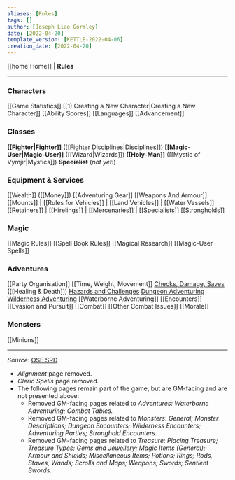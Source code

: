 ```yaml
---
aliases: [Rules]
tags: []
author: [Joseph Liao Gormley]
date: [2022-04-20]
template_version: [KETTLE-2022-04-06]
creation_date: [2022-04-20]
---
```

<!-- Home | Character Creation | -->
[[home|Home]] | **Rules**
___
### Characters
[[Game Statistics]]
[[1) Creating a New Character|Creating a New Character]]
[[Ability Scores]]
[[Languages]]
[[Advancement]]

### Classes
**[[Fighter|Fighter]]** ([[Fighter Disciplines|Disciplines]])
**[[Magic-User|Magic-User]]** ([[Wizard|Wizards]])
**[[Holy-Man]]** ([[Mystic of Vymjir|Mystics]])
**~~Specialist~~** (*not yet!*)

### Equipment & Services
[[Wealth]] ([[Money]])
[[Adventuring Gear]]
[[Weapons And Armour]]
[[Mounts]] | [[Rules for Vehicles]] | [[Land Vehicles]] | [[Water Vessels]]
[[Retainers]] | [[Hirelings]] | [[Mercenaries]] | [[Specialists]]
[[Strongholds]]

### Magic
[[Magic Rules]]
[[Spell Book Rules]]
[[Magical Research]]
[[Magic-User Spells]]

### Adventures
[[Party Organisation]]
[[Time, Weight, Movement]]
[Checks, Damage, Saves](https://oldschoolessentials.necroticgnome.com/srd/index.php/Checks,_Damage,_Saves) ([[Healing & Death]])
[Hazards and Challenges](https://oldschoolessentials.necroticgnome.com/srd/index.php/Hazards_and_Challenges)
[Dungeon Adventuring](https://oldschoolessentials.necroticgnome.com/srd/index.php/Dungeon_Adventuring)
[Wilderness Adventuring](https://oldschoolessentials.necroticgnome.com/srd/index.php/Wilderness_Adventuring)
[[Waterborne Adventuring]]
[[Encounters]]
[[Evasion and Pursuit]]
[[Combat]]
[[Other Combat Issues]]
[[Morale]]

### Monsters
[[Minions]]


___
*Source:* [OSE SRD](https://oldschoolessentials.necroticgnome.com/srd/index.php/Main_Page)
- *Alignment* page removed.
- *Cleric Spells* page removed.
- The following pages remain part of the game, but are GM-facing and are not presented above:
	- Removed GM-facing pages related to *Adventures:* *Waterborne Adventuring; Combat Tables.*
	- Removed GM-facing pages related to *Monsters*: *General; Monster Descriptions; Dungeon Encounters; Wilderness Encounters; Adventuring Parties; Stronghold Encounters.*
	- Removed GM-facing pages related to *Treasure*: *Placing Treasure; Treasure Types; Gems and Jewellery; Magic Items (General); Armour and Shields; Miscellaneous Items; Potions; Rings; Rods, Staves, Wands; Scrolls and Maps; Weapons; Swords; Sentient Swords.*

<!--*See also:* 
*References:*
*Source:* -->
<!-- Sources, read more, links, etc. -->
<!-- *Source: Entry by [[Mike Maxin]].* -->
<!-- Leave an empty line at the end, otherwise Exporter complains. -->
